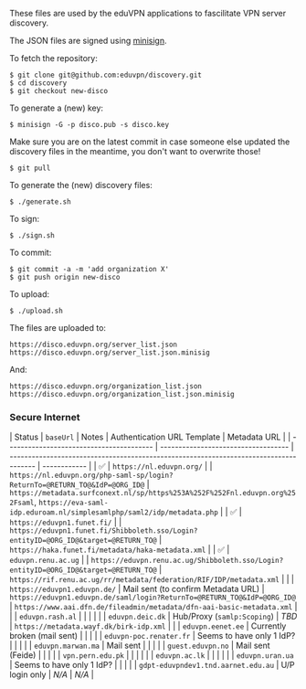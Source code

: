 These files are used by the eduVPN applications to fascilitate VPN server 
discovery.

The JSON files are signed using 
[minisign](https://jedisct1.github.io/minisign/).

To fetch the repository:

    $ git clone git@github.com:eduvpn/discovery.git
    $ cd discovery
    $ git checkout new-disco

To generate a (new) key:

    $ minisign -G -p disco.pub -s disco.key

Make sure you are on the latest commit in case someone else updated the 
discovery files in the meantime, you don't want to overwrite those!

    $ git pull

To generate the (new) discovery files:

    $ ./generate.sh

To sign:

    $ ./sign.sh

To commit:

    $ git commit -a -m 'add organization X'
    $ git push origin new-disco

To upload:

    $ ./upload.sh

The files are uploaded to:

    https://disco.eduvpn.org/server_list.json
    https://disco.eduvpn.org/server_list.json.minisig

And:

    https://disco.eduvpn.org/organization_list.json
    https://disco.eduvpn.org/organization_list.json.minisig

### Secure Internet 

| Status | `baseUrl`                       | Notes                               | Authentication URL Template                                                           | Metadata URL |
| ---------------------------------------- | ----------------------------------- | ------------------------------------------------------------------------------------- | ------------ |
| ✅️ | `https://nl.eduvpn.org/`            |                                     | `https://nl.eduvpn.org/php-saml-sp/login?ReturnTo=@RETURN_TO@&IdP=@ORG_ID@`           | `https://metadata.surfconext.nl/sp/https%253A%252F%252Fnl.eduvpn.org%252Fsaml`, `https://eva-saml-idp.eduroam.nl/simplesamlphp/saml2/idp/metadata.php` |
| ✅️ | `https://eduvpn1.funet.fi/`         |                                     | `https://eduvpn1.funet.fi/Shibboleth.sso/Login?entityID=@ORG_ID@&target=@RETURN_TO@`  | `https://haka.funet.fi/metadata/haka-metadata.xml` |
| ✅️ | `eduvpn.renu.ac.ug`                 |                                     | `https://eduvpn.renu.ac.ug/Shibboleth.sso/Login?entityID=@ORG_ID@&target=@RETURN_TO@` | `https://rif.renu.ac.ug/rr/metadata/federation/RIF/IDP/metadata.xml` |
|    | `https://eduvpn1.eduvpn.de/`        | Mail sent (to confirm Metadata URL) | `https://eduvpn1.eduvpn.de/saml/login?ReturnTo=@RETURN_TO@&IdP=@ORG_ID@`              | `https://www.aai.dfn.de/fileadmin/metadata/dfn-aai-basic-metadata.xml` |
|    | `eduvpn.rash.al`                    |                                     | | |
|    | `eduvpn.deic.dk`                    | Hub/Proxy (`samlp:Scoping`)         | _TBD_ | `https://metadata.wayf.dk/birk-idp.xml` |
|    | `eduvpn.eenet.ee`                   | Currently broken (mail sent)        | | |
|    | `eduvpn-poc.renater.fr`             | Seems to have only 1 IdP?           | | | 
|    | `eduvpn.marwan.ma`                  | Mail sent                           | | |
|    | `guest.eduvpn.no`                   | Mail sent (Feide)                   | | |
|    | `vpn.pern.edu.pk`                   |                                     | | |
|    | `eduvpn.ac.lk`                      |                                     | | |
|    | `eduvpn.uran.ua`                    | Seems to have only 1 IdP?           | | |
|    | `gdpt-eduvpndev1.tnd.aarnet.edu.au` | U/P login only                      | _N/A_ | _N/A_ |
